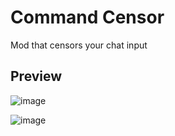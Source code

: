 # Command Censor
Mod that censors your chat input
## Preview
![image](https://github.com/user-attachments/assets/d368c36b-bc5a-4346-a699-689a587badd5)

![image](https://github.com/user-attachments/assets/5940c99a-d5c1-4688-bfca-7d99faf9e961)
